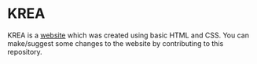 

<html>
  
  <head>
    <h1>KREA</h1>
  </head>
  
 <body>
<p>
  
  KREA is a <a href="https://prabhash-varma.github.io/KREA/"> website</a> which was created using basic HTML and CSS. You can make/suggest some changes to the website by contributing to this repository.
  
</p>

  </body>
 </html
